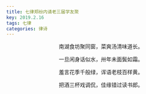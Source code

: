```yaml
---
title: 七律郑纷内请老三届学友聚
key: 2019.2.16
tags: 七律
categories: 律诗
---
```


<p align="center">南湖食坊聚同窗，菜爽汤清味道长。
</p>
<p align="center">一旦闲身话似水，卅年未面鬓如霜。
</p>
<p align="center">羞言花季千般绿，诨语老枝百样黄。
</p>
<p align="center">把酒三杯戏调侃，佳缘错过读书郎。
</p>

